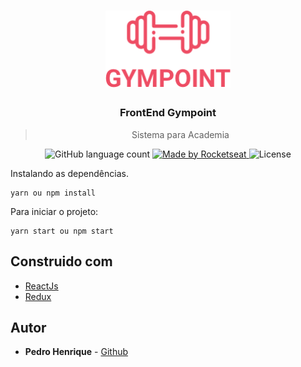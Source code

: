 <h1 align="center">
  <img alt="Gympoint" title="Gympoint" src=".github/logo.png" width="200px" />
</h1>
<h3 align="center">
  FrontEnd Gympoint
</h3>
<blockquote align="center">Sistema para Academia</blockquote>



<p align="center">
  <img alt="GitHub language count" src="https://img.shields.io/github/languages/count/rocketseat/bootcamp-gostack-desafio-02?color=%2304D361">

  <a href="https://rocketseat.com.br">
    <img alt="Made by Rocketseat" src="https://img.shields.io/badge/made%20by-Rocketseat-%2304D361">
  </a>

  <img alt="License" src="https://img.shields.io/badge/license-MIT-%2304D361">

  <a href="https://github.com/Rocketseat/bootcamp-gostack-desafio-02/stargazers">
  </a>
</p>


Instalando as dependências.

```
yarn ou npm install
```

Para iniciar o projeto:

```
yarn start ou npm start
```

## Construido com

- [ReactJs](https://pt-br.reactjs.org/)
- [Redux](https://redux.js.org/)

## Autor

- **Pedro Henrique** - [Github](https://github.com/pedrook16)
